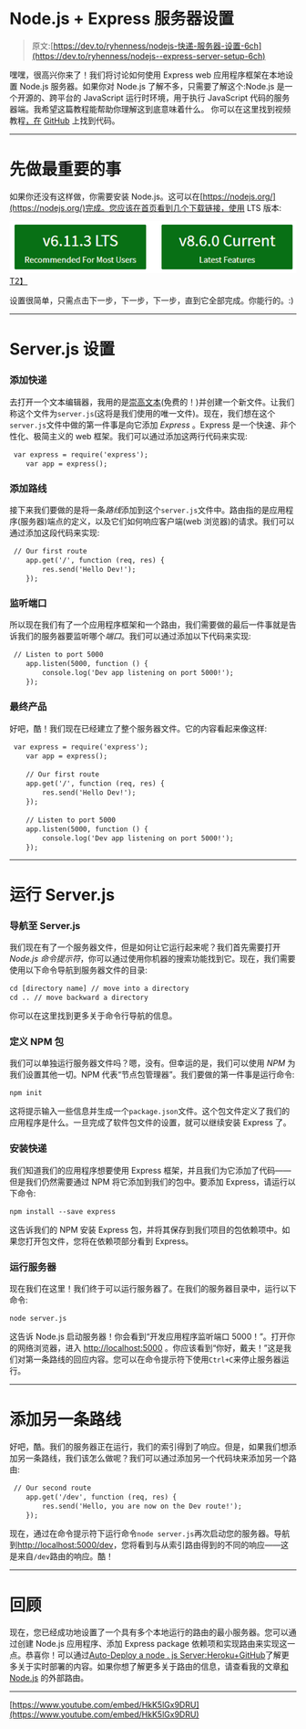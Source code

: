 # Node.js + Express 服务器设置

> 原文:[https://dev.to/ryhenness/nodejs-快递-服务器-设置-6ch](https://dev.to/ryhenness/nodejs--express-server-setup-6ch)

嘿嘿，很高兴你来了！我们将讨论如何使用 Express web 应用程序框架在本地设置 Node.js 服务器。如果你对 Node.js 了解不多，只需要了解这个:Node.js 是一个开源的、跨平台的 JavaScript 运行时环境，用于执行 JavaScript 代码的服务器端。我希望这篇教程能帮助你理解这到底意味着什么。
你可以在这里找到视频教程[，在](https://www.youtube.com/watch?v=HkK5lGx9DRU&t=7s) [GitHub](https://github.com/henness17/SweetCode/tree/master/001-Node-Server-Setup-with-Express) 上找到代码。

* * *

# 先做最重要的事

如果你还没有这样做，你需要安装 Node.js。这可以在[https://nodejs.org/](https://nodejs.org/)完成。您应该在首页看到几个下载链接，使用 LTS 版本:

[![Download box](img/8f71eb52ecb3c638d5b2a0e2fae6a96d.png)T2】](https://res.cloudinary.com/practicaldev/image/fetch/s--UAnhkY5l--/c_limit%2Cf_auto%2Cfl_progressive%2Cq_auto%2Cw_880/http://i64.tinypic.com/25au1ky.png)

设置很简单，只需点击下一步，下一步，下一步，直到它全部完成。你能行的。:)

* * *

# Server.js 设置

### 添加快递

去打开一个文本编辑器，我用的是[崇高文本](https://www.sublimetext.com/)(免费的！)并创建一个新文件。让我们称这个文件为`server.js`(这将是我们使用的唯一文件)。现在，我们想在这个`server.js`文件中做的第一件事是向它添加 *Express* 。Express 是一个快速、非个性化、极简主义的 web 框架。我们可以通过添加这两行代码来实现:

```
 var express = require('express');
    var app = express(); 
```

### 添加路线

接下来我们要做的是将一条*路线*添加到这个`server.js`文件中。路由指的是应用程序(服务器)端点的定义，以及它们如何响应客户端(web 浏览器)的请求。我们可以通过添加这段代码来实现:

```
 // Our first route
    app.get('/', function (req, res) {
        res.send('Hello Dev!');
    }); 
```

### 监听端口

所以现在我们有了一个应用程序框架和一个路由，我们需要做的最后一件事就是告诉我们的服务器要监听哪个*端口*。我们可以通过添加以下代码来实现:

```
 // Listen to port 5000
    app.listen(5000, function () {
        console.log('Dev app listening on port 5000!');
    }); 
```

### 最终产品

好吧，酷！我们现在已经建立了整个服务器文件。它的内容看起来像这样:

```
 var express = require('express');
    var app = express();

    // Our first route
    app.get('/', function (req, res) {
        res.send('Hello Dev!');
    });

    // Listen to port 5000
    app.listen(5000, function () {
        console.log('Dev app listening on port 5000!');
    }); 
```

* * *

# 运行 Server.js

### 导航至 Server.js

我们现在有了一个服务器文件，但是如何让它运行起来呢？我们首先需要打开 *Node.js 命令提示符*，你可以通过使用你机器的搜索功能找到它。现在，我们需要使用以下命令导航到服务器文件的目录:

```
cd [directory name] // move into a directory
cd .. // move backward a directory 
```

你可以在这里找到更多关于命令行导航的信息。

### 定义 NPM 包

我们可以单独运行服务器文件吗？嗯，没有。但幸运的是，我们可以使用 *NPM* 为我们设置其他一切。NPM 代表“节点包管理器”。我们要做的第一件事是运行命令:

```
npm init 
```

这将提示输入一些信息并生成一个`package.json`文件。这个包文件定义了我们的应用程序是什么。一旦完成了软件包文件的设置，就可以继续安装 Express 了。

### 安装快递

我们知道我们的应用程序想要使用 Express 框架，并且我们为它添加了代码——但是我们仍然需要通过 NPM 将它添加到我们的包中。要添加 Express，请运行以下命令:

```
npm install --save express 
```

这告诉我们的 NPM 安装 Express 包，并将其保存到我们项目的包依赖项中。如果您打开包文件，您将在依赖项部分看到 Express。

### 运行服务器

现在我们在这里！我们终于可以运行服务器了。在我们的服务器目录中，运行以下命令:

```
node server.js 
```

这告诉 Node.js 启动服务器！你会看到“开发应用程序监听端口 5000！”。打开你的网络浏览器，进入 [http://localhost:5000](http://localhost:5000) 。你应该看到“你好，戴夫！”这是我们对第一条路线的回应内容。您可以在命令提示符下使用`Ctrl+C`来停止服务器运行。

* * *

# 添加另一条路线

好吧，酷。我们的服务器正在运行，我们的索引得到了响应。但是，如果我们想添加另一条路线，我们该怎么做呢？我们可以通过添加另一个代码块来添加另一个路由:

```
 // Our second route
    app.get('/dev', function (req, res) {
        res.send('Hello, you are now on the Dev route!');
    }); 
```

现在，通过在命令提示符下运行命令`node server.js`再次启动您的服务器。导航到[http://localhost:5000/dev](http://localhost:5000/dev)，您将看到与从索引路由得到的不同的响应——这是来自`/dev`路由的响应。酷！

* * *

# 回顾

现在，您已经成功地设置了一个具有多个本地运行的路由的最小服务器。您可以通过创建 Node.js 应用程序、添加 Express package 依赖项和实现路由来实现这一点。恭喜你！可以通过[Auto-Deploy a node . js Server:Heroku+GitHub](https://dev.to/ryhenness/auto-deploy-a-nodejs-server-heroku--github-em)了解更多关于实时部署的内容。如果你想了解更多关于路由的信息，请查看我的文章[和 Node.js](https://dev.to/ryhenness/external-routes-with-nodejs-1ni) 的外部路由。

* * *

[https://www.youtube.com/embed/HkK5lGx9DRU](https://www.youtube.com/embed/HkK5lGx9DRU)